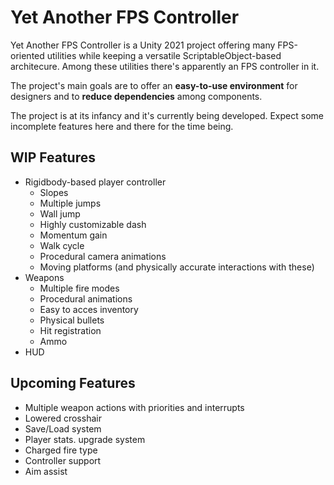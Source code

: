 # Yet Another FPS Controller

Yet Another FPS Controller is a Unity 2021 project offering many FPS-oriented utilities while keeping a versatile ScriptableObject-based architecure. Among these utilities there's apparently an FPS controller in it.

The project's main goals are to offer an **easy-to-use environment** for designers and to **reduce dependencies** among components.

The project is at its infancy and it's currently being developed. Expect some incomplete features here and there for the time being.

## WIP Features

* Rigidbody-based player controller
  * Slopes
  * Multiple jumps
  * Wall jump
  * Highly customizable dash
  * Momentum gain
  * Walk cycle
  * Procedural camera animations
  * Moving platforms (and physically accurate interactions with these)
* Weapons
  * Multiple fire modes
  * Procedural animations
  * Easy to acces inventory
  * Physical bullets
  * Hit registration
  * Ammo
* HUD

## Upcoming Features

* Multiple weapon actions with priorities and interrupts
* Lowered crosshair
* Save/Load system
* Player stats. upgrade system
* Charged fire type
* Controller support
* Aim assist

